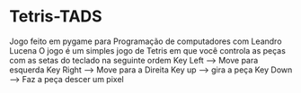 # Tetris-TADS
Jogo feito em pygame para Programação de computadores  com Leandro Lucena
O jogo é um simples jogo de Tetris em que você controla as peças com as setas do teclado na seguinte ordem
Key Left --> Move para esquerda
Key Right --> Move para a Direita
Key up --> gira a peça 
Key Down --> Faz a peça descer um pixel
